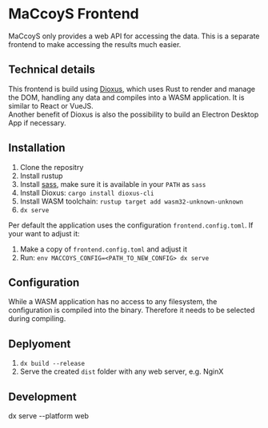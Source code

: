 # MaCcoyS Frontend

MaCcoyS only provides a web API for accessing the data. This is a separate frontend to make accessing the results much easier.


## Technical details
This frontend is build using [Dioxus](https://dioxuslabs.com/), which uses Rust to render and manage the DOM, handling any data and compiles into a WASM application. It is similar to React or VueJS.   
Another benefit of Dioxus is also the possibility to build an Electron Desktop App if necessary.

## Installation
1. Clone the repositry
2. Install rustup
3. Install [sass](https://sass-lang.com/install/), make sure it is available in your `PATH` as `sass`
4. Install Dioxus: `cargo install dioxus-cli`
5. Install WASM toolchain: `rustup target add wasm32-unknown-unknown`
6. `dx serve`

Per default the application uses the configuration `frontend.config.toml`. If your want to adjust it:
1. Make a copy of `frontend.config.toml` and adjust it
2. Run: `env MACCOYS_CONFIG=<PATH_TO_NEW_CONFIG> dx serve`

## Configuration
While a WASM application has no access to any filesystem, the configuration is compiled into the binary. Therefore it needs to be selected during compiling.

## Deplyoment
1. `dx build --release`
2. Serve the created `dist` folder with any web server, e.g. NginX



## Development
dx serve --platform web